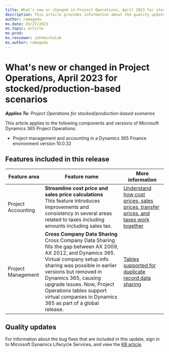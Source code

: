 ```yaml
---
title: What's new or changed in Project Operations, April 2023 for stocked/production-based scenarios
description: This article provides information about the quality updates that are available in the April 2023 release of Microsoft Dynamics 365 Project Operations for stocked/production-based scenarios.
author: ramagadu
ms.date: 03/27/2023
ms.topic: article
ms.prod:
ms.reviewer: johnmichalak
ms.author: ramagadu
---
```


# What's new or changed in Project Operations, April 2023 for stocked/production-based scenarios

_**Applies To:** Project Operations for stocked/production-based scenarios_

This article applies to the following components and versions of Microsoft Dynamics 365 Project Operations:

- Project management and accounting in a Dynamics 365 Finance environment version 10.0.32

## Features included in this release

| Feature area | Feature name | More information |
| --- | --- | --- |
| Project Accounting | **Streamline cost price and sales price calculations**</br>This feature introduces improvements and consistency in several areas related to taxes including amounts including sales tax. | [Understand how cost prices, sales prices, transfer prices, and taxes work together](/dynamics365/project-operations/project-accounting/understand-cost-price-sales-prices-transfer-price-taxes) |
| Project Management | **Cross Company Data Sharing**</br>Cross Company Data Sharing fills the gap between AX 2009, AX 2012, and Dynamics 365. Virtual company setup info sharing was possible in earlier versions but removed in Dynamics 365, causing upgrade issues. Now, Project Operations tables support virtual companies in Dynamics 365 as part of a global release. | [Tables supported for duplicate record data sharing](/dynamics365/fin-ops-core/dev-itpro/sysadmin/drs-srs-tables) |

## Quality updates

For information about the bug fixes that are included in this update, sign in to Microsoft Dynamics Lifecycle Services, and view the [KB article](https://fix.lcs.dynamics.com/Issue/Details?bugId=787268).
